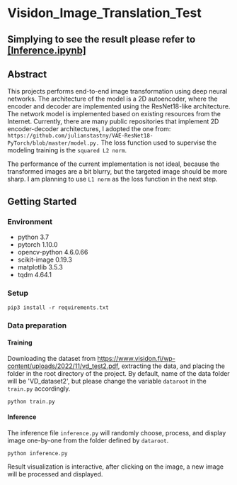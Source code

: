 # Visidon_Image_Translation_Test

## Simplying to see the result please refer to [\[Inference.ipynb\]](Inference.ipynb)

## Abstract

This projects performs end-to-end image transformation using deep neural networks.
The architecture of the model is a 2D autoencoder, where the encoder and decoder are implemented using the ResNet18-like
architecture.
The network model is implemented based on existing resources from the Internet.
Currently, there are many public repositories that implement 2D encoder-decoder architectures, I adopted the one
from: ```https://github.com/julianstastny/VAE-ResNet18-PyTorch/blob/master/model.py.```
The loss function used to supervise the modeling training is the ```squared L2 norm```.

The performance of the current implementation is not ideal, because the transformed images are a bit blurry, but the
targeted image
should be more sharp. I am planning to use ```L1 norm``` as the loss function in the next step.



## Getting Started

### Environment

- python 3.7
- pytorch 1.10.0
- opencv-python 4.6.0.66
- scikit-image 0.19.3
- matplotlib 3.5.3
- tqdm 4.64.1

### Setup

```shell script
pip3 install -r requirements.txt
```

### Data preparation

#### Training

Downloading the dataset from https://www.visidon.fi/wp-content/uploads/2022/11/vd_test2.pdf, extracting the data,
and placing the folder in the root directory of the project. By default, name of the data folder will be 'VD_dataset2',
but please change the variable ```dataroot``` in the ```train.py``` accordingly.

```
python train.py
```

#### Inference

The inference file ```inference.py``` will randomly choose, process, and display image one-by-one from the folder
defined by
```dataroot```.

```
python inference.py
```

Result visualization is interactive, after clicking on the image, a new image will be processed and displayed.
